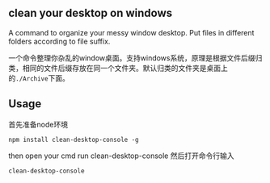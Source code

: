 ## clean your desktop on windows
 A command to organize your messy window desktop. Put files in different folders according to file suffix.

一个命令整理你杂乱的window桌面。支持windows系统，原理是根据文件后缀归类，相同的文件后缀存放在同一个文件夹。默认归类的文件夹是桌面上的`./Archive`下面。

## Usage
首先准备node环境
```
npm install clean-desktop-console -g
```

then open your cmd run clean-desktop-console
然后打开命令行输入
```
clean-desktop-console
```
